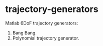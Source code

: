 # trajectory-generators
Matlab 6DoF trajectory generators: 

1. Bang Bang. 
2. Polynomial trajectory generator. 
